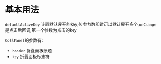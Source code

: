# 基本用法

`defaultActiveKey` 设置默认展开的key,传参为数组时可以默认展开多个,`onChange`是点击后回调,第一个参数为点击的key

`CollPanel`的参数有:

- `header` 折叠面板标题
- `key` 折叠面板标志符
